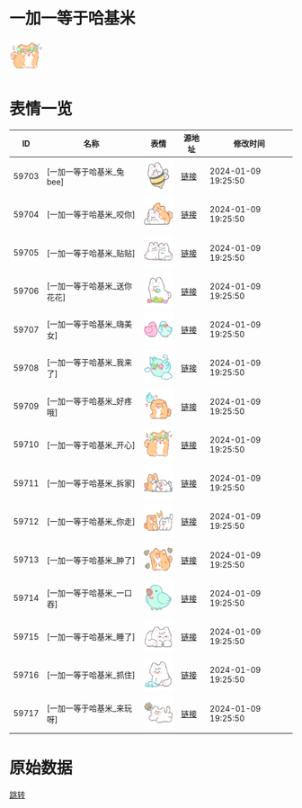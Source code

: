 # 一加一等于哈基米

<img src="./cover.png" height="60" alt="cover" />

# 表情一览

|ID|名称|表情|源地址|修改时间|
|----|----|----|----|----|
|59703|[一加一等于哈基米_兔bee]|<img src="./pic/059703_%5B一加一等于哈基米_兔bee%5D.png" height="60" alt="兔bee"/>|[链接](https://i0.hdslb.com/bfs/garb/7040a100b9cb0d1d01611cf5ea7e64e5ce55c41a.png)|2024-01-09 19:25:50|
|59704|[一加一等于哈基米_咬你]|<img src="./pic/059704_%5B一加一等于哈基米_咬你%5D.png" height="60" alt="咬你"/>|[链接](https://i0.hdslb.com/bfs/garb/8bbde5c781aa33d4a65c75d0dd66850f13c27eb3.png)|2024-01-09 19:25:50|
|59705|[一加一等于哈基米_贴贴]|<img src="./pic/059705_%5B一加一等于哈基米_贴贴%5D.png" height="60" alt="贴贴"/>|[链接](https://i0.hdslb.com/bfs/garb/561a1fa9453f7a7943e532f4a8ad183b3831de5f.png)|2024-01-09 19:25:50|
|59706|[一加一等于哈基米_送你花花]|<img src="./pic/059706_%5B一加一等于哈基米_送你花花%5D.png" height="60" alt="送你花花"/>|[链接](https://i0.hdslb.com/bfs/garb/5d80e57cf5b024f03275c148d1c5b5132066b7df.png)|2024-01-09 19:25:50|
|59707|[一加一等于哈基米_嗨美女]|<img src="./pic/059707_%5B一加一等于哈基米_嗨美女%5D.png" height="60" alt="嗨美女"/>|[链接](https://i0.hdslb.com/bfs/garb/466d64f45211e3b23a9ab3542613ea9e1d22f7d1.png)|2024-01-09 19:25:50|
|59708|[一加一等于哈基米_我来了]|<img src="./pic/059708_%5B一加一等于哈基米_我来了%5D.png" height="60" alt="我来了"/>|[链接](https://i0.hdslb.com/bfs/garb/ce88d08cc9719e41561a20d7973754af197cca4e.png)|2024-01-09 19:25:50|
|59709|[一加一等于哈基米_好疼哦]|<img src="./pic/059709_%5B一加一等于哈基米_好疼哦%5D.png" height="60" alt="好疼哦"/>|[链接](https://i0.hdslb.com/bfs/garb/be14e62276c17ab180a6a21cbf80c55422d79adf.png)|2024-01-09 19:25:50|
|59710|[一加一等于哈基米_开心]|<img src="./pic/059710_%5B一加一等于哈基米_开心%5D.png" height="60" alt="开心"/>|[链接](https://i0.hdslb.com/bfs/garb/35667767b57b94ff0374b39f7c2faf66d9247d95.png)|2024-01-09 19:25:50|
|59711|[一加一等于哈基米_拆家]|<img src="./pic/059711_%5B一加一等于哈基米_拆家%5D.png" height="60" alt="拆家"/>|[链接](https://i0.hdslb.com/bfs/garb/a45ce32232e2ff1005e41c3a327664d8de667b92.png)|2024-01-09 19:25:50|
|59712|[一加一等于哈基米_你走]|<img src="./pic/059712_%5B一加一等于哈基米_你走%5D.png" height="60" alt="你走"/>|[链接](https://i0.hdslb.com/bfs/garb/542c00474367e0974fcdcef83eaf24abba676b06.png)|2024-01-09 19:25:50|
|59713|[一加一等于哈基米_肿了]|<img src="./pic/059713_%5B一加一等于哈基米_肿了%5D.png" height="60" alt="肿了"/>|[链接](https://i0.hdslb.com/bfs/garb/9931dd04800fe5a54ffc7c894dd30d59f4910717.png)|2024-01-09 19:25:50|
|59714|[一加一等于哈基米_一口吞]|<img src="./pic/059714_%5B一加一等于哈基米_一口吞%5D.png" height="60" alt="一口吞"/>|[链接](https://i0.hdslb.com/bfs/garb/fb374ff9b0fa963f820fad8fc1b899a16e4ac247.png)|2024-01-09 19:25:50|
|59715|[一加一等于哈基米_睡了]|<img src="./pic/059715_%5B一加一等于哈基米_睡了%5D.png" height="60" alt="睡了"/>|[链接](https://i0.hdslb.com/bfs/garb/bc936b507b1191aee1d2f60596a910cbb44532a1.png)|2024-01-09 19:25:50|
|59716|[一加一等于哈基米_抓住]|<img src="./pic/059716_%5B一加一等于哈基米_抓住%5D.png" height="60" alt="抓住"/>|[链接](https://i0.hdslb.com/bfs/garb/5e359416070efe7ffcbae9422ca67b8780a4e5fe.png)|2024-01-09 19:25:50|
|59717|[一加一等于哈基米_来玩呀]|<img src="./pic/059717_%5B一加一等于哈基米_来玩呀%5D.png" height="60" alt="来玩呀"/>|[链接](https://i0.hdslb.com/bfs/garb/7f0f81b15b7d07c8f7bfe05c2245231d41e2a308.png)|2024-01-09 19:25:50|

# 原始数据

[跳转](./raw.json)

